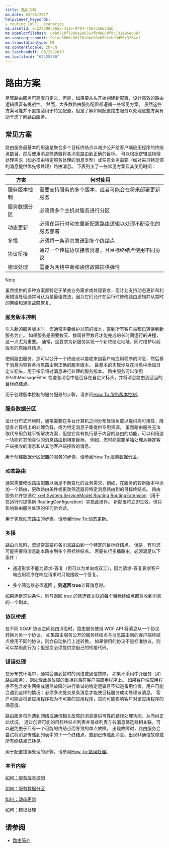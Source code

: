 ```yaml
---
title: 路由方案
ms.date: 03/30/2017
helpviewer_keywords:
- routing [WCF], scenarios
ms.assetid: ec22f308-665a-413e-9f94-7267cb665dab
ms.openlocfilehash: 0ab071bf7996a296563fbda68dfdc731e95ed897
ms.sourcegitcommit: 9b1ac36b6c80176fd4e20eb5bfcbd9d56c3264cf
ms.translationtype: MT
ms.contentlocale: zh-CN
ms.lasthandoff: 06/28/2019
ms.locfileid: "67425360"
---
```

# <a name="routing-scenarios"></a>路由方案
尽管路由服务可高度自定义，但是，如果要从头开始创建新配置，设计高效的路由逻辑很富有挑战性。  然而，大多数路由服务配置都遵循一些常见方案。 虽然这些方案可能并不直接适用于特定配置，但是了解如何配置路由服务以处理这些方案有助于您了解路由服务。  
  
## <a name="common-scenarios"></a>常见方案  
 路由服务最基本的用途是聚合多个目标终结点以减少公开给客户端应用程序的终结点数目，然后使用消息筛选器将各消息路由到正确的目标。 可以根据逻辑或物理处理需求（如必须由特定服务处理的消息类型）或任意业务需要（如对来自特定源的消息提供优先级处理）路由消息。 下表列出了一些常见方案及其使用时间：  
  
|方案|何时使用|  
|--------------|--------------|  
|服务版本控制|需要支持服务的多个版本，或者可能会在将来部署更新服务|  
|服务数据分区|必须跨多个主机对服务进行分区|  
|动态更新|必须在运行时动态重新配置路由逻辑以处理不断变化的服务部署|  
|多播|必须将一条消息发送到多个终结点|  
|协议桥接|通过一个传输协议接收消息，且目标终结点使用不同协议|  
|错误处理|需要为网络中断和通信故障提供弹性|  
  
> [!NOTE]
>  虽然提供的多种方案都特定于某些业务需求或处理要求，但计划支持动态更新和利用错误处理通常可认为是最佳做法，因为它们允许在运行时修改路由逻辑并从暂时的网络和通信故障恢复。  
  
### <a name="service-versioning"></a>服务版本控制  
 引入新的服务版本时，您通常需要维护以前的版本，直到所有客户端都已转换到新服务为止。 如果服务是需要数天、数周甚至数月才能完成的长时间运行的进程，这一点尤为重要。 通常，这要求为新服务实现一个新终结点地址，同时维护以前版本的原始终结点。  
  
 使用路由服务，您可以公开一个终结点以接收来自客户端应用程序的消息，然后基于消息内容将各消息路由到正确的服务版本。 最基本的实现涉及在消息中添加自定义标头，用于指示将对消息进行处理的服务版本。 路由服务可以使用 XPathMessageFilter 检查各消息中是否存在自定义标头，并将消息路由到适当的目标终结点。  
  
 用于创建版本控制的服务配置的步骤，请参阅[How To:服务版本控制](../../../../docs/framework/wcf/feature-details/how-to-service-versioning.md)。
  
### <a name="service-data-partitioning"></a>服务数据分区  
 设计分布式环境时，通常需要在多台计算机之间分布处理负载以提供高可用性，降低各计算机上的处理负载，或为特定消息子集提供专用资源。 虽然路由服务无法取代专用负载平衡解决方案，但是它具有执行基于内容的路由的功能，可以利用这一功能将其他类似的消息路由到特定目标。 例如，您可能需要单独处理从特定客户端接收的消息和从其他客户端接收的消息。  
  
 用于创建数据分区配置的服务的步骤，请参阅[How To:服务数据分区](../../../../docs/framework/wcf/feature-details/how-to-service-data-partitioning.md)。  
  
### <a name="dynamic-routing"></a>动态路由  
 通常需要修改路由配置以满足不断变化的业务需求，例如，在服务的较新版本中添加一个路由，更改路由条件或更改筛选器将特定消息路由到的目标终结点。 路由服务允许您通过 <xref:System.ServiceModel.Routing.RoutingExtension>（用于在运行时提供新 RoutingConfiguration）实现此操作。 新配置将立即生效，但只影响路由服务处理的任何新会话。  
  
 用于实现动态路由的步骤，请参阅[How To:动态更新](../../../../docs/framework/wcf/feature-details/how-to-dynamic-update.md)。
  
### <a name="multicast"></a>多播  
 路由消息时，您通常需要将各消息路由到一个特定的目标终结点。  但是，有时您可能需要将消息副本路由到多个目标终结点。 若要执行多播路由，必须满足以下条件：  
  
- 通道形状不能为请求-答复（但可以为单向或双工），因为请求-答复要求客户端应用程序在响应请求时只能接收一个答复。  
  
- 多个筛选器必须返回 **，则返回 true**计算消息时。  
  
 如果满足这些条件，则与返回 true 的筛选器关联的每个目标终结点都将收到消息的一个副本。  
  
### <a name="protocol-bridging"></a>协议桥接  
 在不同 SOAP 协议之间路由消息时，路由服务使用 WCF API 将消息从一个协议转换为另一个协议。 如果路由服务公开的服务终结点与消息路由到的客户端终结点使用不同的协议，则会自动执行上述转换。 如果使用的协议不是标准协议，则可以禁用此行为；但是您必须提供您自己的桥接代码。
  
### <a name="error-handling"></a>错误处理  
 在分布式环境中，通常会遇到暂时的网络或通信故障。 如果不采用中介服务（如路由服务），则处理此类故障的重担将落在客户端应用程序上。 如果客户端应用程序不包含发生网络或通信故障时进行重试的特定逻辑且不知道备用位置，用户可能会遇到这样的情况：必须多次提交某条消息才能使目标服务成功处理该消息。 客户可能会将该应用程序视为不可靠的应用程序，进而可能影响客户对该应用程序的满意度。  
  
 路由服务将为遇到网络或通信相关故障的消息提供可靠的错误处理功能，从而纠正此状况。 通过创建可能的目标终结点列表并将此列表与各消息筛选器相关联，可以避免由于只有一个可能的终结点而导致的单点故障。 出现故障时，路由服务会尝试将消息传递到列表中的下一个终结点，直到已传递此消息、出现非通信故障或所有终结点已耗尽。  
  
 用于配置错误处理的步骤，请参阅[How To:错误处理](../../../../docs/framework/wcf/feature-details/how-to-error-handling.md)。
  
### <a name="in-this-section"></a>本节内容  
 [如何：服务版本控制](../../../../docs/framework/wcf/feature-details/how-to-service-versioning.md)  
  
 [如何：服务数据分区](../../../../docs/framework/wcf/feature-details/how-to-service-data-partitioning.md)  
  
 [如何：动态更新](../../../../docs/framework/wcf/feature-details/how-to-dynamic-update.md)  
  
 [如何：错误处理](../../../../docs/framework/wcf/feature-details/how-to-error-handling.md)  
  
## <a name="see-also"></a>请参阅

- [路由简介](../../../../docs/framework/wcf/feature-details/routing-introduction.md)
